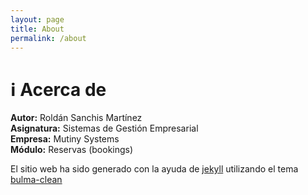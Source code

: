 ```yaml
---
layout: page
title: About
permalink: /about
---
```

# ℹ️ Acerca de
**Autor:** Roldán Sanchis Martínez  
**Asignatura:** Sistemas de Gestión Empresarial  
**Empresa:** Mutiny Systems  
**Módulo:** Reservas (bookings)

El sitio web ha sido generado con la ayuda de [jekyll][jekyll-organization] utilizando el tema 
[bulma-clean](https://github.com/chrisrhymes/bulma-clean-theme)

[jekyll-organization]: https://github.com/jekyll